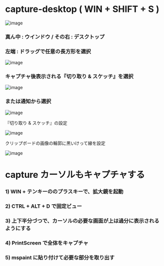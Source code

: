 # capture-desktop ( WIN + SHIFT + S )

![image](https://user-images.githubusercontent.com/1501327/204120924-16e81ce5-420e-415b-989b-76f2783d425b.png)

### 真ん中 : ウインドウ / その右 : デスクトップ

### 左端 : ドラッグで任意の長方形を選択

![image](https://user-images.githubusercontent.com/1501327/204124165-34fc30a4-e554-439e-972b-e66587b3c2b7.png)

### キャプチャ後表示される『切り取り & スケッチ』を選択

![image](https://user-images.githubusercontent.com/1501327/204124292-9da0b8b1-b3a0-458d-9bea-f8b921433d0a.png)

### または通知から選択

![image](https://user-images.githubusercontent.com/1501327/204124440-d6705604-39d4-4ba9-a3c8-c1fbfb820d21.png)

『切り取り & スケッチ』の設定

![image](https://user-images.githubusercontent.com/1501327/204124535-b3215d09-a4c4-4609-b2d3-ca188a82cf36.png)

クリップボードの画像の輪郭に黒いけって線を設定

![image](https://user-images.githubusercontent.com/1501327/204124646-217cd140-f8ff-4ed4-ad76-dcd9e38ce3c3.png)

# capture カーソルもキャプチャする
### 1) WIN + テンキーののプラスキーで、拡大鏡を起動
### 2) CTRL + ALT + D で固定ビュー
### 3) 上下半分づつで、カーソルの必要な画面が上は過分に表示されるようにする
### 4) PrintScreen で全体をキャプチャ
### 5) mspaint に貼り付けて必要な部分を取り出す
